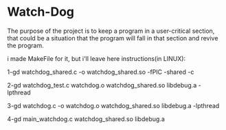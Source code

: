 # Watch-Dog
The purpose of the project is to keep a program in a user-critical section, that could be a situation that the program will fall in that section and revive the program.

i made MakeFile for it, but i'll leave here instructions(in LINUX):

1-gd watchdog_shared.c -o watchdog_shared.so -fPIC -shared -c

2-gd watchdog_test.c watchdog.o watchdog_shared.so libdebug.a -lpthread

3-gd watchdog.c -o watchdog.o watchdog_shared.so libdebug.a -lpthread

4-gd main_watchdog.c watchdog_shared.so libdebug.a
